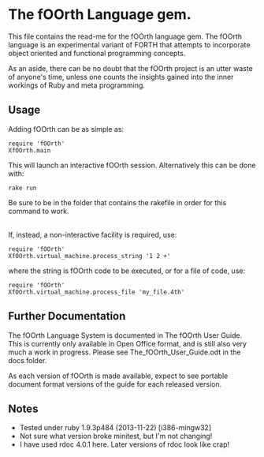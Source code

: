 # The fOOrth Language gem.

This file contains the read-me for the fOOrth language gem. The fOOrth
language is an experimental variant of FORTH that attempts to incorporate
object oriented and functional programming concepts.

As an aside, there can be no doubt that the fOOrth project is an utter waste
of anyone's time, unless one counts the insights gained into the inner
workings of Ruby and meta programming.

## Usage
Adding fOOrth can be as simple as:

    require 'fOOrth'
    XfOOrth.main

This will launch an interactive fOOrth session. Alternatively this can be
done with:

    rake run

Be sure to be in the folder that contains the rakefile in order for this
command to work.

<br>If, instead, a non-interactive facility is required, use:

    require 'fOOrth'
    XfOOrth.virtual_machine.process_string '1 2 +'

where the string is fOOrth code to be executed, or for a file of code, use:

    require 'fOOrth'
    XfOOrth.virtual_machine.process_file 'my_file.4th'

## Further Documentation

The fOOrth Language System is documented in The fOOrth User Guide. This is
currently only available in Open Office format, and is still also very much
a work in progress. Please see The_fOOrth_User_Guide.odt in the docs folder.

As each version of fOOrth is made available, expect to see portable document
format versions of the guide for each released version.

## Notes

* Tested under ruby 1.9.3p484 (2013-11-22) [i386-mingw32]
* Not sure what version broke minitest, but I'm not changing!
* I have used rdoc 4.0.1 here. Later versions of rdoc look like crap!
